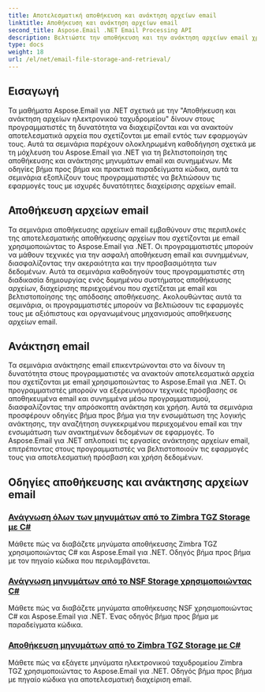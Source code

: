 ```yaml
---
title: Αποτελεσματική αποθήκευση και ανάκτηση αρχείων email
linktitle: Αποθήκευση και ανάκτηση αρχείων email
second_title: Aspose.Email .NET Email Processing API
description: Βελτιώστε την αποθήκευση και την ανάκτηση αρχείων email χρησιμοποιώντας μαθήματα Aspose.Email για .NET. Μάθετε να διαχειρίζεστε και να έχετε πρόσβαση σε μηνύματα email και συνημμένα μέσω προγραμματισμού.
type: docs
weight: 18
url: /el/net/email-file-storage-and-retrieval/
---
```


## Εισαγωγή

Τα μαθήματα Aspose.Email για .NET σχετικά με την "Αποθήκευση και ανάκτηση αρχείων ηλεκτρονικού ταχυδρομείου" δίνουν στους προγραμματιστές τη δυνατότητα να διαχειρίζονται και να ανακτούν αποτελεσματικά αρχεία που σχετίζονται με email εντός των εφαρμογών τους. Αυτά τα σεμινάρια παρέχουν ολοκληρωμένη καθοδήγηση σχετικά με τη μόχλευση του Aspose.Email για .NET για τη βελτιστοποίηση της αποθήκευσης και ανάκτησης μηνυμάτων email και συνημμένων. Με οδηγίες βήμα προς βήμα και πρακτικά παραδείγματα κώδικα, αυτά τα σεμινάρια εξοπλίζουν τους προγραμματιστές να βελτιώσουν τις εφαρμογές τους με ισχυρές δυνατότητες διαχείρισης αρχείων email.

## Αποθήκευση αρχείων email

Τα σεμινάρια αποθήκευσης αρχείων email εμβαθύνουν στις περιπλοκές της αποτελεσματικής αποθήκευσης αρχείων που σχετίζονται με email χρησιμοποιώντας το Aspose.Email για .NET. Οι προγραμματιστές μπορούν να μάθουν τεχνικές για την ασφαλή αποθήκευση email και συνημμένων, διασφαλίζοντας την ακεραιότητα και την προσβασιμότητα των δεδομένων. Αυτά τα σεμινάρια καθοδηγούν τους προγραμματιστές στη διαδικασία δημιουργίας ενός δομημένου συστήματος αποθήκευσης αρχείων, διαχείρισης περιεχομένου που σχετίζεται με email και βελτιστοποίησης της απόδοσης αποθήκευσης. Ακολουθώντας αυτά τα σεμινάρια, οι προγραμματιστές μπορούν να βελτιώσουν τις εφαρμογές τους με αξιόπιστους και οργανωμένους μηχανισμούς αποθήκευσης αρχείων email.

## Ανάκτηση email

Τα σεμινάρια ανάκτησης email επικεντρώνονται στο να δίνουν τη δυνατότητα στους προγραμματιστές να ανακτούν αποτελεσματικά αρχεία που σχετίζονται με email χρησιμοποιώντας το Aspose.Email για .NET. Οι προγραμματιστές μπορούν να εξερευνήσουν τεχνικές πρόσβασης σε αποθηκευμένα email και συνημμένα μέσω προγραμματισμού, διασφαλίζοντας την απρόσκοπτη ανάκτηση και χρήση. Αυτά τα σεμινάρια προσφέρουν οδηγίες βήμα προς βήμα για την ενσωμάτωση της λογικής ανάκτησης, την αναζήτηση συγκεκριμένου περιεχομένου email και την ενσωμάτωση των ανακτημένων δεδομένων σε εφαρμογές. Το Aspose.Email για .NET απλοποιεί τις εργασίες ανάκτησης αρχείων email, επιτρέποντας στους προγραμματιστές να βελτιστοποιούν τις εφαρμογές τους για αποτελεσματική πρόσβαση και χρήση δεδομένων.

## Οδηγίες αποθήκευσης και ανάκτησης αρχείων email
### [Ανάγνωση όλων των μηνυμάτων από το Zimbra TGZ Storage με C#](./reading-all-messages-from-zimbra-tgz-storage-with-csharp/)
Μάθετε πώς να διαβάζετε μηνύματα αποθήκευσης Zimbra TGZ χρησιμοποιώντας C# και Aspose.Email για .NET. Οδηγός βήμα προς βήμα με τον πηγαίο κώδικα που περιλαμβάνεται.
### [Ανάγνωση μηνυμάτων από το NSF Storage χρησιμοποιώντας C#](./reading-messages-from-nsf-storage-using-csharp/)
Μάθετε πώς να διαβάζετε μηνύματα αποθήκευσης NSF χρησιμοποιώντας C# και Aspose.Email για .NET. Ένας οδηγός βήμα προς βήμα με παραδείγματα κώδικα.
### [Αποθήκευση μηνυμάτων από το Zimbra TGZ Storage με C#](./saving-messages-from-zimbra-tgz-storage-with-csharp/)
Μάθετε πώς να εξάγετε μηνύματα ηλεκτρονικού ταχυδρομείου Zimbra TGZ χρησιμοποιώντας το Aspose.Email για .NET. Οδηγός βήμα προς βήμα με πηγαίο κώδικα για αποτελεσματική διαχείριση email.